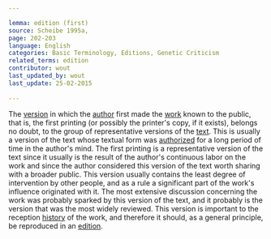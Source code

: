 ```yaml
---

lemma: edition (first)
source: Scheibe 1995a,
page: 202-203 
language: English
categories: Basic Terminology, Editions, Genetic Criticism
related_terms: edition
contributor: wout
last_updated_by: wout
last_update: 25-02-2015
        
---
```


The [version](version.html) in which the [author](author.html) first made the [work](work.html) known to the public, that is, the first printing (or possibly the printer's copy, if it exists), belongs no doubt, to the group of representative versions of the [text](text.html). This is usually a version of the text whose textual form was [authorized](authorization.html) for a long period of time in the author's mind. The first printing is a representative version of the text since it usually is the result of the author's continuous labor on the work and since the author considered this version of the text worth sharing with a broader public. This version usually contains the least degree of intervention by other people, and as a rule a significant part of the work's influence originated with it. The most extensive discussion concerning the work was probably sparked by this version of the text, and it probably is the version that was the most widely reviewed. This version is important to the reception [history](history.html) of the work, and therefore it should, as a general principle, be reproduced in an [edition](editionScholarly.html).

